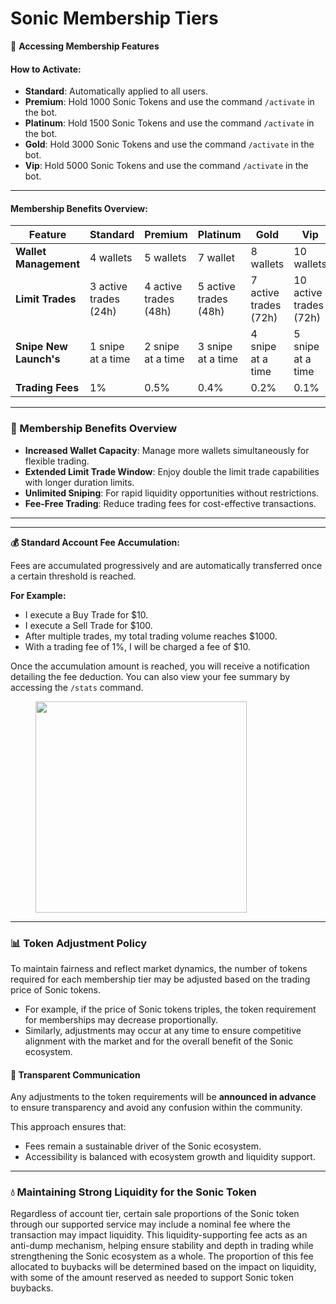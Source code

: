 # Sonic Membership Tiers

🚀 **Accessing Membership Features**

#### **How to Activate:**

* **Standard**: Automatically applied to all users.
* **Premium**: Hold 1000 Sonic Tokens and use the command `/activate` in the bot.
* **Platinum**: Hold 1500 Sonic Tokens and use the command `/activate` in the bot.
* **Gold**: Hold 3000 Sonic Tokens and use the command `/activate` in the bot.
* **Vip**: Hold 5000 Sonic Tokens and use the command `/activate` in the bot.

***

#### **Membership Benefits Overview:**

<table><thead><tr><th width="130.6484375">Feature</th><th>Standard</th><th>Premium</th><th>Platinum</th><th>Gold</th><th>Vip</th></tr></thead><tbody><tr><td><strong>Wallet Management</strong></td><td> 4 wallets</td><td>5 wallets</td><td>7 wallet</td><td>8 wallets</td><td>10 wallets</td></tr><tr><td><strong>Limit Trades</strong></td><td>3 active trades (24h)</td><td>4 active trades (48h)</td><td>5 active trades (48h)</td><td>7 active trades (72h)</td><td>10 active trades (72h)</td></tr><tr><td><strong>Snipe New Launch's</strong></td><td>1 snipe at a time</td><td>2 snipe at a time</td><td>3 snipe at a time</td><td>4 snipe at a time</td><td>5 snipe at a time</td></tr><tr><td><strong>Trading Fees</strong></td><td>1%</td><td>0.5%</td><td>0.4%</td><td>0.2%</td><td>0.1%</td></tr></tbody></table>

***

### 💼  Membership Benefits Overview

* **Increased Wallet Capacity**: Manage more wallets simultaneously for flexible trading.
* **Extended Limit Trade Window**: Enjoy double the limit trade capabilities with longer duration limits.
* **Unlimited Sniping**: For rapid liquidity opportunities without restrictions.
* **Fee-Free Trading**: Reduce trading fees for cost-effective transactions.

***

***

**💰 Standard Account Fee Accumulation:**

Fees are accumulated progressively and are automatically transferred once a certain threshold is reached.

**For Example:**

* I execute a Buy Trade for $10.
* I execute a Sell Trade for $100.
* After multiple trades, my total trading volume reaches $1000.
* With a trading fee of 1%, I will be charged a fee of $10.

Once the accumulation amount is reached, you will receive a notification detailing the fee deduction. You can also view your fee summary by accessing the `/stats` command.

<figure><img src="../.gitbook/assets/Screenshot 2024-10-12 at 10.38.59 PM.png" alt="" width="338"><figcaption></figcaption></figure>

***

### 📊 Token Adjustment Policy

To maintain fairness and reflect market dynamics, the number of tokens required for each membership tier may be adjusted based on the trading price of Sonic tokens.

* For example, if the price of Sonic tokens triples, the token requirement for memberships may decrease proportionally.
* Similarly, adjustments may occur at any time to ensure competitive alignment with the market and for the overall benefit of the Sonic ecosystem.

#### **🔔 Transparent Communication**

Any adjustments to the token requirements will be **announced in advance** to ensure transparency and avoid any confusion within the community.

This approach ensures that:

* Fees remain a sustainable driver of the Sonic ecosystem.
* Accessibility is balanced with ecosystem growth and liquidity support.

***

### 💧 **Maintaining Strong Liquidity for the Sonic Token**

Regardless of account tier, certain sale proportions of the Sonic token through our supported service may include a nominal fee where the transaction may impact liquidity. This liquidity-supporting fee acts as an anti-dump mechanism, helping ensure stability and depth in trading while strengthening the Sonic ecosystem as a whole. The proportion of this fee allocated to buybacks will be determined based on the impact on liquidity, with some of the amount reserved as needed to support Sonic token buybacks.

